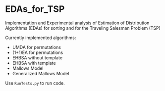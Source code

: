# EDAs_for_TSP
Implementation and Experimental analysis of Estimation of Distribution Algorithms (EDAs) for sorting and for the Traveling Salesman Problem (TSP)

Currently implemented algorithms:
- UMDA for permutations
- (1+1)EA for permutations
- EHBSA without template
- EHBSA with template
- Mallows Model
- Generalized Mallows Model


Use `RunTests.py` to run code.
